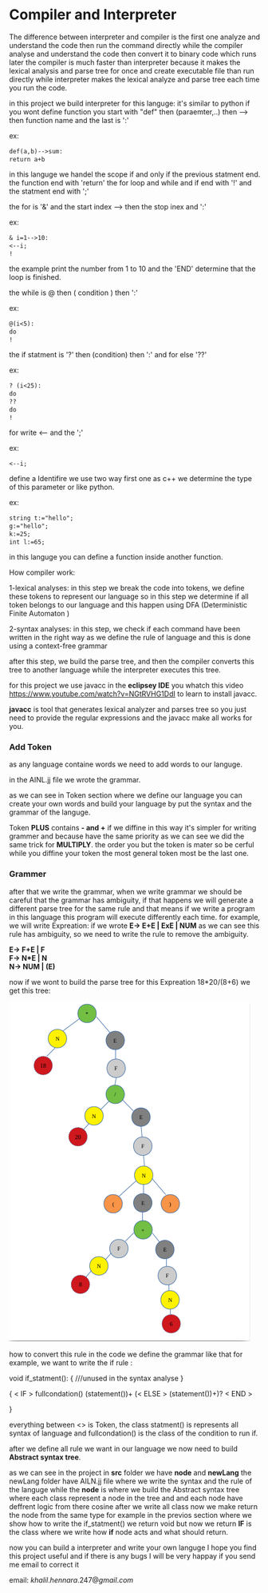 # Compiler and  Interpreter 

The difference between interpreter and compiler is the first one analyze and understand the code then run the command directly while the compiler analyse and understand the code then convert it to binary code which runs later the compiler is much faster than interpreter because it makes the lexical analysis and parse tree for once and create executable file than run directly while interpreter makes the lexical analyze and parse tree each time you run the code.

in this project we build interpreter for this languge:
it's similar to python
if you wont define function you start with "def" then (paraemter,..) then -->  then function name  and the last is ':'

ex:                                                                      
    
    def(a,b)-->sum:                                  
    return a+b

in this languge we handel the scope if and only if the previous statment end.
the function end with 'return' the for loop and while and if end with '!' and the statment end with ';'

the for is '&' and the start index --> then the stop inex and ':'

ex:

    & i=1-->10:
    <--i;
    !
    
the example print the number from 1 to 10 and the 'END' determine that the loop is finished.

the while is @ then ( condition ) then ':'

ex:

    @(i<5):
    do 
    !

the if statment is '?' then (condition) then ':' and for else '??'

ex:

    ? (i<25):
    do 
    ??
    do 
    !
for write <-- and the ';'

ex:                                                                               
        
    <--i;
    
define a Identifire we use two way first one as c++ we determine the type of this parameter or like python.

ex:                                                                     
            
    string t:="hello";                                         
    g:="hello";                                                    
    k:=25;                                        
    int l:=65;                                            

in this languge you can define a function inside another function.
    
How compiler work:

1-lexical analyses:
in this step we break the code into tokens, we define these tokens to represent our language so in this step we determine  if all token belongs to our language and this happen using DFA (Deterministic Finite Automaton )

2-syntax analyses:
in this step, we check if each command have been written in the right way as we define the rule of language and this is done using a context-free grammar

after this step, we build the parse tree, and then the compiler converts this tree to another language while the interpreter executes this tree.
 
for this project we use javacc in the **eclipsey IDE** you whatch this video https://www.youtube.com/watch?v=NGtRVHG1DdI to learn to install javacc.


**javacc** is tool that generates lexical analyzer and parses tree  so you just need to provide the regular expressions 
and the javacc make all works for you.

### Add Token 
as any language containe words we need to add words to our languge.

in the AINL.jj file we wrote the grammar.     

as we can see in Token section where we define our language you can create your own words and build your language by put the syntax and the grammar of the languge.

Token **PLUS** contains **- and +** if we diffine in this way it's simpler for writing grammer and because have the same priority as we can see we did the same trick for **MULTIPLY**.
the order you but the token is mater so be cerful while you diffine your token the most general token most be the last one.

### Grammer

after that we write the grammar, when we write grammar we should be careful that the grammar has ambiguity, if that happens we will generate a different parse tree for the same rule and that means if we write a program in this language this program will execute differently each time.
for example, we will write Expreation:
if we wrote   **E-> E+E | ExE | NUM**
as we can see this rule has ambiguity, so we need to write the rule to remove the ambiguity.

**E-> F+E | F      
  F-> N*E | N       
  N-> NUM | (E)**    


now if we wont to build the parse tree for this Expreation 18*20/(8+6) we get this tree:

<img src="images/graph.png">

how to convert this rule in the code we define the grammar like that for example, we want to write the if rule :

void if_statment():
{
   ///unused in the syntax analyse
}

{
< IF > fullcondation()
(statement())+
(< ELSE > (statement())+)?
< END >

}

everything between <> is Token, the class  statment() is represents all syntax of language and fullcondation() is the class of the condition to run if.

after we define all rule we want in our language we now need to build **Abstract syntax tree**.

as we can see in the project in **src** folder we have **node** and **newLang**
the newLang folder have AILN.jj file where we write the syntax and the rule of the languge while the **node** is where we build the Abstract syntax tree where each class represent a node in the tree and and each node have deffrent logic from there cosine after we write all class now we make return the node from the same type for example in the previos section where we show how to write the if_statment() we return void but now we return **IF** is the class where we write how **if** node acts and what should return. 

now you can build a interpreter and write your own languge I hope you find this project useful and if there is any bugs I will be very happay if you send me email to correct it

email: $khalil.hennara.247@gmail.com$

